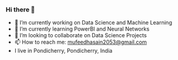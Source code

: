 ### Hi there 👋


- 🔭 I’m currently working on Data Science and Machine Learning
- 🌱 I’m currently learning PowerBI and Neural Networks
- 👯 I’m looking to collaborate on Data Science Projects
- 📫 How to reach me: mufeedhasain2053@gmail.com
- I live in Pondicherry, Pondicherry, India

